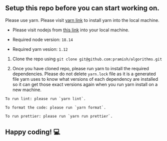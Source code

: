 ## Setup this repo before you can start working on.

Please use yarn. Please visit [yarn link](https://classic.yarnpkg.com/lang/en/docs/install/#mac-stable) to install yarn into the local machine.

- Please visit nodejs from [this link](https://nodejs.org/en/) into your local machine.

- Required node version: `18.14`

- Required yarn vesion: `1.12`

1. Clone the repo using `git clone git@github.com:pramish/algorithms.git`

2. Once you have cloned repo, please run yarn to install the required dependencies. Please do not delete `yarn.lock` file as it is a generated file yarn uses to know what versions of each dependency are installed so it can get those exact versions again when you run yarn install on a new machine.

```
To run lint: please run `yarn lint`.

To format the code: please run `yarn format`.

To run prettier: please run `yarn run prettier`.
```

## Happy coding! 💻